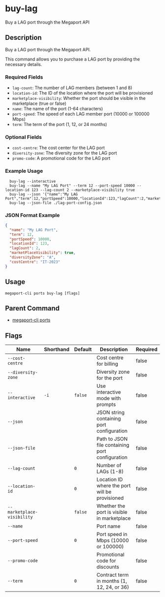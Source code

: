 # buy-lag

Buy a LAG port through the Megaport API

## Description

Buy a LAG port through the Megaport API.

This command allows you to purchase a LAG port by providing the necessary details.

### Required Fields
  - `lag-count`: The number of LAG members (between 1 and 8)
  - `location-id`: The ID of the location where the port will be provisioned
  - `marketplace-visibility`: Whether the port should be visible in the marketplace (true or false)
  - `name`: The name of the port (1-64 characters)
  - `port-speed`: The speed of each LAG member port (10000 or 100000 Mbps)
  - `term`: The term of the port (1, 12, or 24 months)

### Optional Fields
  - `cost-centre`: The cost center for the LAG port
  - `diversity-zone`: The diversity zone for the LAG port
  - `promo-code`: A promotional code for the LAG port

### Example Usage

```
  buy-lag --interactive
  buy-lag --name "My LAG Port" --term 12 --port-speed 10000 --location-id 123 --lag-count 2 --marketplace-visibility true
  buy-lag --json '{"name":"My LAG Port","term":12,"portSpeed":10000,"locationId":123,"lagCount":2,"marketPlaceVisibility":true}'
  buy-lag --json-file ./lag-port-config.json
```
### JSON Format Example
```json
{
  "name": "My LAG Port",
  "term": 12,
  "portSpeed": 10000,
  "locationId": 123,
  "lagCount": 2,
  "marketPlaceVisibility": true,
  "diversityZone": "A",
  "costCentre": "IT-2023"
}

```


## Usage

```
megaport-cli ports buy-lag [flags]
```



## Parent Command

* [megaport-cli ports](megaport-cli_ports.md)




## Flags

| Name | Shorthand | Default | Description | Required |
|------|-----------|---------|-------------|----------|
| `--cost-centre` |  |  | Cost centre for billing | false |
| `--diversity-zone` |  |  | Diversity zone for the port | false |
| `--interactive` | `-i` | `false` | Use interactive mode with prompts | false |
| `--json` |  |  | JSON string containing port configuration | false |
| `--json-file` |  |  | Path to JSON file containing port configuration | false |
| `--lag-count` |  | `0` | Number of LAGs (1-8) | false |
| `--location-id` |  | `0` | Location ID where the port will be provisioned | false |
| `--marketplace-visibility` |  | `false` | Whether the port is visible in marketplace | false |
| `--name` |  |  | Port name | false |
| `--port-speed` |  | `0` | Port speed in Mbps (10000 or 100000) | false |
| `--promo-code` |  |  | Promotional code for discounts | false |
| `--term` |  | `0` | Contract term in months (1, 12, 24, or 36) | false |




